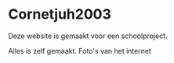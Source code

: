 # Cornetjuh2003

Deze website is gemaakt voor een schoolproject.

Alles is zelf gemaakt. Foto's van het internet
